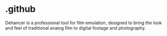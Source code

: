 # .github
Dehancer is a professional tool for film emulation, designed to bring the look and feel of traditional analog film to digital footage and photography.
